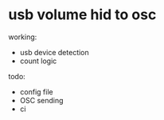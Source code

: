 # usb volume hid to osc

working:

* usb device detection
* count logic

todo:
* config file
* OSC sending
* ci